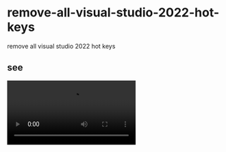 # remove-all-visual-studio-2022-hot-keys
remove all visual studio 2022 hot keys

## see

![](1.mp4)
